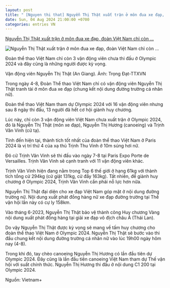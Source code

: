 ```yaml
---
layout: post
title: " [Nguyen thi that] Nguyễn Thị Thật xuất trận ở môn đua xe đạp, đoàn Việt Nam chỉ còn ..."
date: Sun, 04 Aug 2024 21:00:00 +0700
categories: entries VN
---
```

[Nguyễn Thị Thật xuất trận ở môn đua xe đạp, đoàn Việt Nam chỉ còn ...](https://baodongkhoi.vn/nguyen-thi-that-xuat-tran-o-mon-dua-xe-dap-doan-viet-nam-chi-con-3-niem-hy-vong-a133483.html)

![Nguyễn Thị Thật xuất trận ở môn đua xe đạp, đoàn Việt Nam chỉ còn ...](https://baodongkhoi.vn/image/news/2024/20240804/thumbnail/750x450/nguyen-thi-that-xuat-tran-o-mon-dua-xe-dap-doan-viet-nam-chi-con-3-niem-hy-vong20240804121207.webp)

Đoàn thể thao Việt Nam chỉ còn 3 vận động viên chưa thi đấu ở Olympic 2024 và đây cũng là những người được kỳ vọng.

Vận động viên Nguyễn Thị Thật (An Giang). Ảnh: Trọng Đạt-TTXVN

Trong ngày 4-8, Đoàn Thể thao Việt Nam chỉ có vận động viên Nguyễn Thị Thật tranh tài ở môn đua xe đạp (chung kết nội dung đường trường cá nhân nữ).

Đoàn thể thao Việt Nam tham dự Olympic 2024 với 16 vận động viên nhưng sau 8 ngày thi đấu, 13 người đã hết cơ hội giành huy chương.

Lúc này, chỉ còn 3 vận động viên Việt Nam chưa xuất trận ở Olympic 2024, đó là Nguyễn Thị Thật (môn xe đạp), Nguyễn Thị Hương (canoeing) và Trịnh Văn Vinh (cử tạ).

Tính đến hiện tại, thành tích tốt nhất của đoàn thể thao Việt Nam ở Paris 2024 là vị trí thứ 4 của xạ thủ Trịnh Thu Vinh ở 10m súng hơi nữ.

Đô cử Trịnh Văn Vinh sẽ thi đấu vào ngày 7-8 tại Paris Expo Porte de Versailles. Trịnh Văn Vinh sẽ cạnh tranh với 11 vận động viên khác.

Trịnh Văn Vinh hiện đang nằm trong Top 6 thế giới ở hạng 61kg với thành tích tổng cử 294kg (cử giật 131kg, cử đẩy 163kg). Tất nhiên, để giành huy chương ở Olympic 2024, Trịnh Văn Vinh cần phải nỗ lực hơn nữa.

Nguyễn Thị Thật đại diện cho xe đạp Việt Nam góp mặt ở nội dung đường trường nữ. Nội dung xuất phát đồng hàng nữ xe đạp đường trường tại Thế vận hội lần này có cự ly 158km.

Vào tháng 6-2023, Nguyễn Thị Thật bảo vệ thành công Huy chương Vàng nội dung xuất phát đồng hàng tại giải xe đạp vô địch châu Á (Thái Lan).

Do vậy Nguyễn Thị Thật được kỳ vọng sẽ mang về tấm huy chương cho đoàn thể thao Việt Nam ở Olympic 2024. Nguyễn Thị Thật sẽ bước vào thi đấu chung kết nội dung đường trường cá nhân nữ vào lúc 19h00 ngày hôm nay (4-8).

Trong khi đó, tay chèo canoeing Nguyễn Thị Hương có lần đầu tiên dự Olympic 2024. Đây cũng là lần đầu tiên canoeing Việt Nam tham dự Thế vận hội với suất chính thức. Nguyễn Thị Hương thi đấu ở nội dung C1 200 tại Olympic 2024.

Nguồn: Vietnam+

